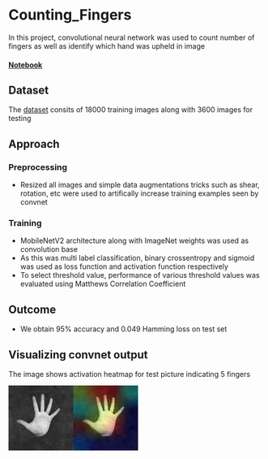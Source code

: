 # Counting_Fingers
In this project, convolutional neural network was used to count number of fingers as well as identify which hand was upheld in image
#### [Notebook](https://github.com/bhavikfirke/Counting_Fingers/blob/main/counting_fingers_github.ipynb)

	
## Dataset
The [dataset](https://www.kaggle.com/datasets/koryakinp/fingers) consits of 18000 training images along with 3600 images for testing

## Approach
### Preprocessing
- Resized all images and simple data augmentations tricks such as shear, rotation, etc were used to artifically increase training examples seen by convnet

### Training
- MobileNetV2 architecture along with ImageNet weights was used as convolution base
- As this was multi label classification, binary crossentropy and sigmoid was used as loss function and activation function respectively
- To select threshold value, performance  of various threshold values was evaluated using Matthews Correlation Coefficient

## Outcome
- We obtain 95% accuracy and 0.049 Hamming loss on test set 

## Visualizing convnet output
The image shows activation heatmap for test picture indicating 5 fingers <br>


![Activation heatmap example](https://github.com/bhavikfirke/Counting_Fingers/blob/main/GradCAM_heatmap.png)
